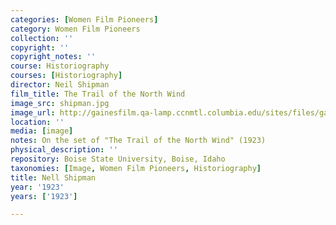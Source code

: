 ```yaml
---
categories: [Women Film Pioneers]
category: Women Film Pioneers
collection: ''
copyright: ''
copyright_notes: ''
course: Historiography
courses: [Historiography]
director: Neil Shipman
film_title: The Trail of the North Wind
image_src: shipman.jpg
image_url: http://gainesfilm.qa-lamp.ccnmtl.columbia.edu/sites/files/gainesfilm/images/shipman.jpg
location: ''
media: [image]
notes: On the set of "The Trail of the North Wind" (1923)
physical_description: ''
repository: Boise State University, Boise, Idaho
taxonomies: [Image, Women Film Pioneers, Historiography]
title: Nell Shipman
year: '1923'
years: ['1923']

---
```


